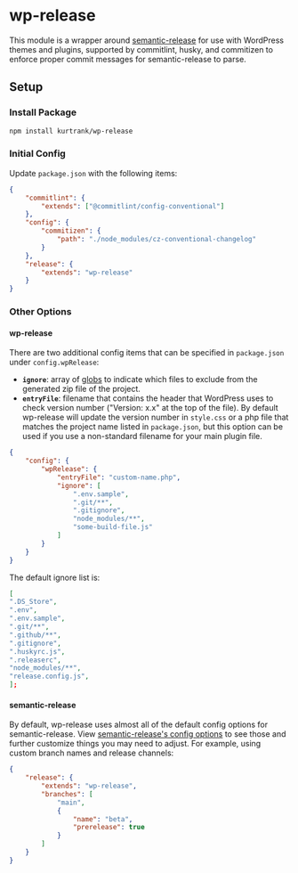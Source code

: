 # wp-release

This module is a wrapper around [semantic-release](https://semantic-release.gitbook.io/semantic-release/) for use with WordPress themes and plugins, supported by commitlint, husky, and commitizen to enforce proper commit messages for semantic-release to parse.

## Setup

### Install Package

```sh
npm install kurtrank/wp-release
```

### Initial Config

Update `package.json` with the following items:

```json
{
	"commitlint": {
		"extends": ["@commitlint/config-conventional"]
	},
	"config": {
		"commitizen": {
			"path": "./node_modules/cz-conventional-changelog"
		}
	},
	"release": {
		"extends": "wp-release"
	}
}
```

### Other Options

#### wp-release

There are two additional config items that can be specified in `package.json` under `config.wpRelease`:

- **`ignore`**: array of [globs](https://gulpjs.com/docs/en/getting-started/explaining-globs/) to indicate which files to exclude from the generated zip file of the project.
- **`entryFile`**: filename that contains the header that WordPress uses to check version number ("Version: x.x" at the top of the file). By default wp-release will update the version number in `style.css` or a php file that matches the project name listed in `package.json`, but this option can be used if you use a non-standard filename for your main plugin file.

```json
{
	"config": {
		"wpRelease": {
			"entryFile": "custom-name.php",
			"ignore": [
				".env.sample",
				".git/**",
				".gitignore",
				"node_modules/**",
				"some-build-file.js"
			]
		}
	}
}
```

The default ignore list is:

```json
[
".DS_Store",
".env",
".env.sample",
".git/**",
".github/**",
".gitignore",
".huskyrc.js",
".releaserc",
"node_modules/**",
"release.config.js",
];
```

#### semantic-release

By default, wp-release uses almost all of the default config options for semantic-release. View [semantic-release's config options](https://semantic-release.gitbook.io/semantic-release/usage/configuration) to see those and further customize things you may need to adjust. For example, using custom branch names and release channels:

```json
{
	"release": {
		"extends": "wp-release",
		"branches": [
			"main",
			{
				"name": "beta",
				"prerelease": true
			}
		]
	}
}
```
